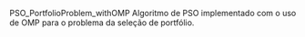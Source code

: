PSO_PortfolioProblem_withOMP
Algoritmo de PSO implementado com o uso de OMP para o problema da seleção de portfólio.
